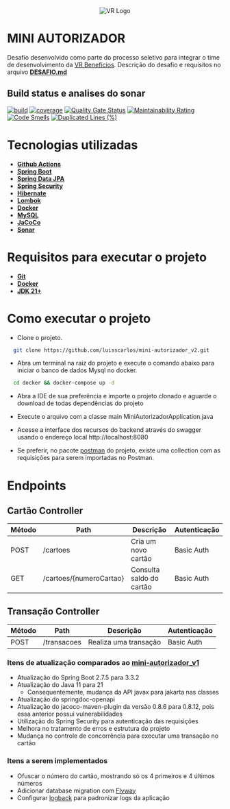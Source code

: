 <div style="text-align: center;">
  <img src="https://www.vr.com.br/lumis-theme/br/com/vr/portal/theme/vr-portal/img/svg/logo-vr.svg" alt="VR Logo">
</div>

# MINI AUTORIZADOR
Desafio desenvolvido como parte do processo seletivo para integrar o time de desenvolvimento da [VR Benefícios](https://www.vr.com.br/). Descrição do desafio e requisitos no arquivo **[DESAFIO.md](https://github.com/luisscarlos/mini-autorizador_v2/blob/main/DESAFIO.md)**

## Build status e analises do sonar
[![build](https://github.com/luisscarlos/mini-autorizador_v2/actions/workflows/build.yml/badge.svg)](https://github.com/luisscarlos/mini-autorizador_v2/actions/workflows/build.yml)
[![coverage](https://sonarcloud.io/api/project_badges/measure?project=luisscarlos_mini-autorizador_v2&metric=coverage)](https://sonarcloud.io/dashboard?id=luisscarlos_mini-autorizador_v2)
[![Quality Gate Status](https://sonarcloud.io/api/project_badges/measure?project=luisscarlos_mini-autorizador_v2&metric=alert_status)](https://sonarcloud.io/dashboard?id=luisscarlos_mini-autorizador_v2)
[![Maintainability Rating](https://sonarcloud.io/api/project_badges/measure?project=luisscarlos_mini-autorizador_v2&metric=sqale_rating)](https://sonarcloud.io/dashboard?id=luisscarlos_mini-autorizador_v2)
[![Code Smells](https://sonarcloud.io/api/project_badges/measure?project=luisscarlos_mini-autorizador_v2&metric=code_smells)](https://sonarcloud.io/dashboard?id=luisscarlos_mini-autorizador_v2)
[![Duplicated Lines (%)](https://sonarcloud.io/api/project_badges/measure?project=luisscarlos_mini-autorizador_v2&metric=duplicated_lines_density)](https://sonarcloud.io/dashboard?id=luisscarlos_mini-autorizador)

# Tecnologias utilizadas

- **[Github Actions](https://github.com/features/actions)**
- **[Spring Boot](https://spring.io/projects/spring-boot)**
- **[Spring Data JPA](https://spring.io/projects/spring-data-jpa#overview)** 
- **[Spring Security](https://spring.io/projects/spring-security)**
- **[Hibernate](https://hibernate.org/orm/)**
- **[Lombok](https://projectlombok.org/)**
- **[Docker](https://www.docker.com/)**
- **[MySQL](https://www.mysql.com/)**
- **[JaCoCo](https://www.eclemma.org/jacoco/)**
- **[Sonar](https://www.sonarsource.com/)**

# Requisitos para executar o projeto
- **[Git](https://git-scm.com/)**
- **[Docker](https://www.docker.com/)**
- **[JDK 21+](https://docs.aws.amazon.com/corretto/latest/corretto-21-ug/downloads-list.html)**

# Como executar o projeto
- Clone o projeto.
```bash
  git clone https://github.com/luisscarlos/mini-autorizador_v2.git
```
- Abra um terminal na raiz do projeto e execute o comando abaixo para iniciar o banco de dados Mysql no docker.
```bash
  cd docker && docker-compose up -d
```

- Abra a IDE de sua preferência e importe o projeto clonado e aguarde o download de todas dependências do projeto

- Execute o arquivo com a classe main MiniAutorizadorApplication.java

- Acesse a interface dos recursos do backend através do swagger usando o endereço local http://localhost:8080

- Se preferir, no pacote [postman](https://github.com/luisscarlos/mini-autorizador_v2/tree/main/postman) do projeto, existe uma collection com as requisições para serem importadas no Postman.

# Endpoints
## Cartão Controller
| Método  | Path  | Descrição  | Autenticação |
| ------------ | ------------ | ------------ | ------------ |
| POST  |  /cartoes | Cria um novo cartão | Basic Auth |
| GET  |  /cartoes/{numeroCartao} | Consulta saldo do cartão | Basic Auth |

## Transação Controller
| Método  | Path  | Descrição  | Autenticação |
| ------------ | ------------ | ------------ | ------------ |
| POST  |  /transacoes | Realiza uma transação | Basic Auth |

### Itens de atualização comparados ao [mini-autorizador_v1](https://github.com/luisscarlos/mini-autorizador_v1)
- Atualização do Spring Boot 2.7.5 para 3.3.2
- Atualização do Java 11 para 21
    - Consequentemente, mudança da API javax para jakarta nas classes
- Atualização do springdoc-openapi
- Atualização do jacoco-maven-plugin da versão 0.8.6 para 0.8.12, pois essa anterior possui vulnerabilidades
- Utilização do Spring Security para autenticação das requisições
- Melhora no tratamento de erros e estrutura do projeto
- Mudança no controle de concorrência para executar uma transação no cartão

### Itens a serem implementados
- Ofuscar o número do cartão, mostrando só os 4 primeiros e 4 últimos números
- Adicionar database migration com [Flyway](https://www.red-gate.com/products/flyway/community/)
- Configurar [logback](http://logback.qos.ch/) para padronizar logs da aplicação